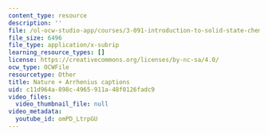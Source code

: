 ```yaml
---
content_type: resource
description: ''
file: /ol-ocw-studio-app/courses/3-091-introduction-to-solid-state-chemistry-fall-2018/omPD_LtrpGU_captions.webvtt
file_size: 6496
file_type: application/x-subrip
learning_resource_types: []
license: https://creativecommons.org/licenses/by-nc-sa/4.0/
ocw_type: OCWFile
resourcetype: Other
title: Nature + Arrhenius captions
uid: c11d964a-898c-4965-911a-48f0126fadc9
video_files:
  video_thumbnail_file: null
video_metadata:
  youtube_id: omPD_LtrpGU
---
```

